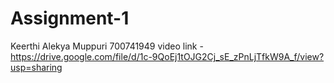 # Assignment-1

Keerthi Alekya Muppuri
700741949
video link - https://drive.google.com/file/d/1c-9QoEj1tOJG2Cj_sE_zPnLjTfkW9A_f/view?usp=sharing
